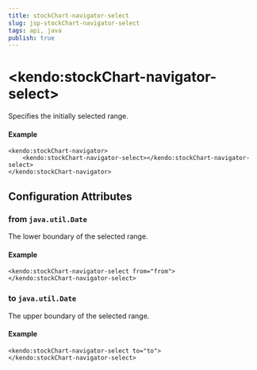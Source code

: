 ```yaml
---
title: stockChart-navigator-select
slug: jsp-stockChart-navigator-select
tags: api, java
publish: true
---
```


# \<kendo:stockChart-navigator-select\>

Specifies the initially selected range.

#### Example
    <kendo:stockChart-navigator>
        <kendo:stockChart-navigator-select></kendo:stockChart-navigator-select>
    </kendo:stockChart-navigator>

## Configuration Attributes

### from `java.util.Date`

The lower boundary of the selected range.

#### Example
    <kendo:stockChart-navigator-select from="from">
    </kendo:stockChart-navigator-select>

### to `java.util.Date`

The upper boundary of the selected range.

#### Example
    <kendo:stockChart-navigator-select to="to">
    </kendo:stockChart-navigator-select>

